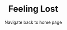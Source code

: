 ---
width: full
title: Feeling Lost
subtitle: Navigate back to home page
permalink: /404.html
navbar:
  transparent: true
  transparent_color: light
header:
  background_image: lost.jpg
  background_align: center
  background_overlay: "rgba(0, 0, 0, 0.75)"
  color: light
  layout: center
  height: full
  container:
    block: not-found
---
